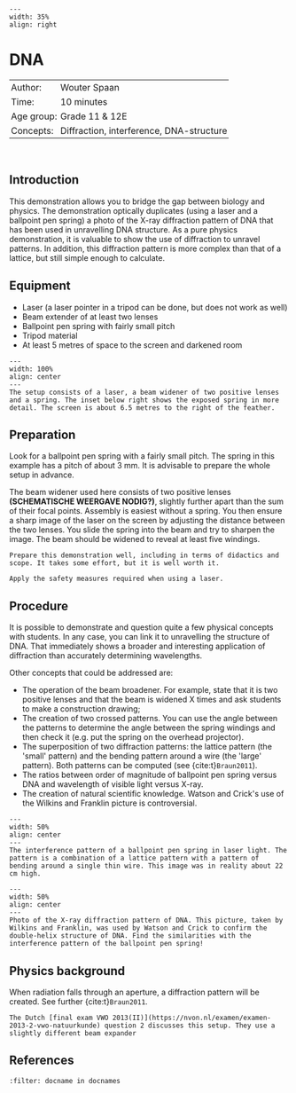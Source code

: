 ```{figure} ../../figures/checked.png
---
width: 35%
align: right
```

# DNA

<table style="width: 100%; border-collapse: collapse; border: none;">
    <tr style="background-color: var(--background-color);">  
        <td style="text-align: left; padding: 3px; border: none; color: var(--text-color)">Author:</td>
        <td style="text-align: left; padding: 3px; border: none; color: var(--text-color)">Wouter Spaan</td>
    </tr>
    <tr style="background-color: var(--background-color);"> 
        <td style="text-align: left; padding: 3px; border: none; color: var(--text-color)">Time:</td>
        <td style="text-align: left; padding: 3px; border: none; color: var(--text-color)">10 minutes</td>
    </tr>
    <tr style="background-color: var(--background-color);"> 
        <td style="text-align: left; padding: 3px; border: none; color: var(--text-color)">Age group:</td>
        <td style="text-align: left; padding: 3px; border: none; color: var(--text-color)">Grade 11 & 12E</td>
    </tr>
    <tr style="background-color: var(--background-color);"> 
        <td style="text-align: left; padding: 3px; border: none; color: var(--text-color)">Concepts:</td>
        <td style="text-align: left; padding: 3px; border: none; color: var(--text-color)">Diffraction, interference, DNA-structure</td>
    </tr>
</table><br>

## Introduction
This demonstration allows you to bridge the gap between biology and physics. The demonstration optically duplicates (using a laser and a ballpoint pen spring) a photo of the X-ray diffraction pattern of DNA that has been used in unravelling DNA structure. As a pure physics demonstration, it is valuable to show the use of diffraction to unravel patterns. In addition, this diffraction pattern is more complex than that of a lattice, but still simple enough to calculate.

## Equipment
* Laser (a laser pointer in a tripod can be done, but does not work as well)
* Beam extender of at least two lenses
* Ballpoint pen spring with fairly small pitch
* Tripod material
* At least 5 metres of space to the screen and darkened room

```{figure} demo93_figure1.jpg
---
width: 100%
align: center
---
The setup consists of a laser, a beam widener of two positive lenses and a spring. The inset below right shows the exposed spring in more detail. The screen is about 6.5 metres to the right of the feather.
```

## Preparation
Look for a ballpoint pen spring with a fairly small pitch. The spring in this example has a pitch of about 3 mm. It is advisable to prepare the whole setup in advance.

The beam widener used here consists of two positive lenses **(SCHEMATISCHE WEERGAVE NODIG?)**, slightly further apart than the sum of their focal points. Assembly is easiest without a spring. You then ensure a sharp image of the laser on the screen by adjusting the distance between the two lenses. You slide the spring into the beam and try to sharpen the image. The beam should be widened to reveal at least five windings.

```{tip}
Prepare this demonstration well, including in terms of didactics and scope. It takes some effort, but it is well worth it.
```

```{warning}
Apply the safety measures required when using a laser.
```

## Procedure
It is possible to demonstrate and question quite a few physical concepts with students. In any case, you can link it to unravelling the structure of DNA. That immediately shows a broader and interesting application of diffraction than accurately determining wavelengths.

Other concepts that could be addressed are:
- The operation of the beam broadener. For example, state that it is two positive lenses and that the beam is widened X times and ask students to make a construction drawing;
- The creation of two crossed patterns. You can use the angle between the patterns to determine the angle between the spring windings and then check it (e.g. put the spring on the overhead projector).
- The superposition of two diffraction patterns: the lattice pattern (the 'small' pattern) and the bending pattern around a wire (the 'large' pattern). Both patterns can be computed (see {cite:t}`Braun2011`).
- The ratios between order of magnitude of ballpoint pen spring versus DNA and wavelength of visible light versus X-ray.
- The creation of natural scientific knowledge. Watson and Crick's use of the Wilkins and Franklin picture is controversial.

```{figure} demo93_figure2a.jpg
---
width: 50%
align: center
---
The interference pattern of a ballpoint pen spring in laser light. The pattern is a combination of a lattice pattern with a pattern of bending around a single thin wire. This image was in reality about 22 cm high. 
```

```{figure} demo93_figure4.jpg
---
width: 50%
align: center
---
Photo of the X-ray diffraction pattern of DNA. This picture, taken by Wilkins and Franklin, was used by Watson and Crick to confirm the double-helix structure of DNA. Find the similarities with the interference pattern of the ballpoint pen spring!
```

## Physics background
When radiation falls through an aperture, a diffraction pattern will be created. See further {cite:t}`Braun2011`.

```{admonition}Exercise
The Dutch [final exam VWO 2013(II)](https://nvon.nl/examen/examen-2013-2-vwo-natuurkunde) question 2 discusses this setup. They use a slightly different beam expander
```

## References
```{bibliography}
:filter: docname in docnames
```